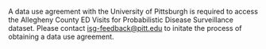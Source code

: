 A data use agreement with the University of Pittsburgh is required to access the Allegheny County ED Visits for Probabilistic Disease Surveillance dataset.  Please contact isg-feedback@pitt.edu to initate the process of obtaining a data use agreement.

